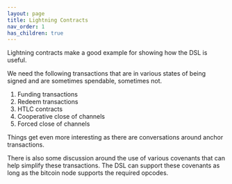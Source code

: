 ```yaml
---
layout: page
title: Lightning Contracts
nav_order: 1
has_children: true
---
```


Lightning contracts make a good example for showing how the DSL is
useful.

We need the following transactions that are in various states of being
signed and are sometimes spendable, sometimes not.

1. Funding transactions
2. Redeem transactions
3. HTLC contracts
4. Cooperative close of channels
5. Forced close of channels


Things get even more interesting as there are conversations around
anchor transactions.

There is also some discussion around the use of various covenants that
can help simplify these transactions. The DSL can support these
covenants as long as the bitcoin node supports the required opcodes.

